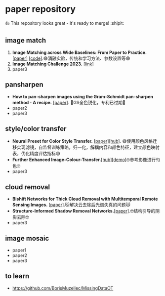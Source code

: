 # paper repository
:+1: This repository looks great - it's ready to merge! :shipit:
## image match
1. __Image Matching across Wide Baselines: From Paper to Practice.__  [[paper]](https://arxiv.org/abs/2003.01587) [[code]](https://github.com/vcg-uvic/image-matching-benchmark).:sweat_smile:消融实验，传统和学习方法、参数设置等:sweat_smile:
3. __Image Matching Challenge 2023.__  [[link]](https://www.kaggle.com/code/qi7axu/imc-2023-submission-example)
4. paper3

## pansharpen
- __How to pan-sharpen images using the Gram-Schmidt pan-sharpen method - A recipe.__  [[paper]](https://www.researchgate.net/publication/274676820_How_to_pan-sharpen_images_using_the_Gram-Schmidt_pan-sharpen_method_-_A_recipe). :smiling_face_with_tear:GS全色锐化，专利已过期:smiling_face_with_tear:
- paper2
- paper3

## style/color transfer
- __Neural Preset for Color Style Transfer.__ [[paper]](https://arxiv.org/abs/2303.13511)[[hub]](https://github.com/ZHKKKe/NeuralPreset). :sweat_smile:使用颜色风格迁移实现滤镜，自监督训练策略，归一化，解耦内容和颜色特征，建立颜色映射表，优化精度评估指标:sweat_smile:
- __Further Enhanced Image-Colour-Transfer.__[[hub]](https://github.com/TJCoding/Enhanced-Image-Colour-Transfer)[[demo]](https://www.dustfreesolutions.com/CT/CT.html):roll_eyes:参考影像进行匀色:roll_eyes:
- paper3

## cloud removal
- __Bishift Networks for Thick Cloud Removal with Multitemporal Remote Sensing Images.__  [[paper]](https://www.hindawi.com/journals/ijis/2023/9953198/).:cat:解决云去除后光谱失真的问题:cat:
- __Structure-Informed Shadow Removal Networks.__[[paper]](https://arxiv.org/abs/2301.03182).:nerd_face:结构引导的阴影去除:nerd_face:	
- paper3

## image mosaic
- paper1
- paper2
- paper3

## to learn
- https://github.com/BorisMuzellec/MissingDataOT
